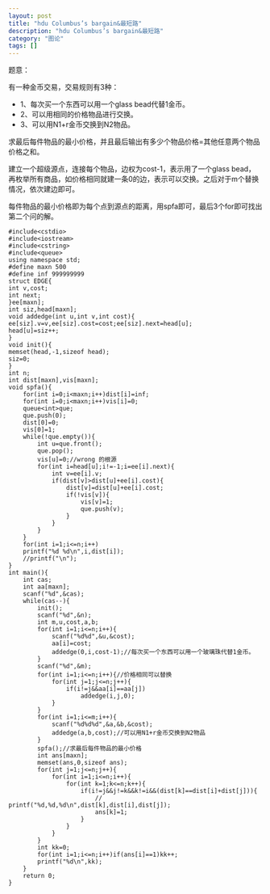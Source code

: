 ```yaml
---
layout: post
title: "hdu Columbus’s bargain&最短路"
description: "hdu Columbus’s bargain&最短路"
category: "图论"
tags: []
---
```



题意：

有一种金币交易，交易规则有3种：

* 1、每次买一个东西可以用一个glass bead代替1金币。
* 2、可以用相同的价格物品进行交换。
* 3、可以用N1+r金币交换到N2物品。


求最后每件物品的最小价格，并且最后输出有多少个物品价格=其他任意两个物品价格之和。


建立一个超级源点，连接每个物品，边权为cost-1，表示用了一个glass bead，再枚举所有商品，如价格相同就建一条0的边，表示可以交换。之后对于m个替换情况，依次建边即可。


每件物品的最小价格即为每个点到源点的距离，用spfa即可，最后3个for即可找出第二个问的解。

	#include<cstdio>
	#include<iostream>
	#include<cstring>
	#include<queue>
	using namespace std;
	#define maxn 500
	#define inf 999999999
	struct EDGE{
	int v,cost;
	int next;
	}ee[maxn];
	int siz,head[maxn];
	void addedge(int u,int v,int cost){
	ee[siz].v=v,ee[siz].cost=cost;ee[siz].next=head[u];
	head[u]=siz++;
	}
	void init(){
	memset(head,-1,sizeof head);
	siz=0;
	}
	int n;
	int dist[maxn],vis[maxn];
	void spfa(){
		for(int i=0;i<maxn;i++)dist[i]=inf;
		for(int i=0;i<maxn;i++)vis[i]=0;
		queue<int>que;
		que.push(0);
		dist[0]=0;
		vis[0]=1;
		while(!que.empty()){
			int u=que.front();
			que.pop();
			vis[u]=0;//wrong 的根源
			for(int i=head[u];i!=-1;i=ee[i].next){
				int v=ee[i].v;
				if(dist[v]>dist[u]+ee[i].cost){
					dist[v]=dist[u]+ee[i].cost;
					if(!vis[v]){
						vis[v]=1;
						que.push(v);
					}
				}
			}
		}
		for(int i=1;i<=n;i++)
		printf("%d %d\n",i,dist[i]);
		//printf("\n");
	}
	int main(){
		int cas;
		int aa[maxn];
		scanf("%d",&cas);
		while(cas--){
			init();
			scanf("%d",&n);
			int m,u,cost,a,b;
			for(int i=1;i<=n;i++){
				scanf("%d%d",&u,&cost);
				aa[i]=cost;
				addedge(0,i,cost-1);//每次买一个东西可以用一个玻璃珠代替1金币。
			}
			scanf("%d",&m);
			for(int i=1;i<=n;i++){//价格相同可以替换
				for(int j=1;j<=n;j++){
					if(i!=j&&aa[i]==aa[j])
						addedge(i,j,0);
				}
			}
			for(int i=1;i<=m;i++){
				scanf("%d%d%d",&a,&b,&cost);
				addedge(a,b,cost);//可以用N1+r金币交换到N2物品
			}
			spfa();//求最后每件物品的最小价格
			int ans[maxn];
			memset(ans,0,sizeof ans);
			for(int j=1;j<=n;j++){
				for(int i=1;i<=n;i++){
					for(int k=1;k<=n;k++){
						if(i!=j&&j!=k&&k!=i&&(dist[k]==dist[i]+dist[j])){
							// printf("%d,%d,%d\n",dist[k],dist[i],dist[j]);
							ans[k]=1;
						}
					}
				}
			}
			int kk=0;
			for(int i=1;i<=n;i++)if(ans[i]==1)kk++;
			printf("%d\n",kk);
		}
		return 0;
	}
	
